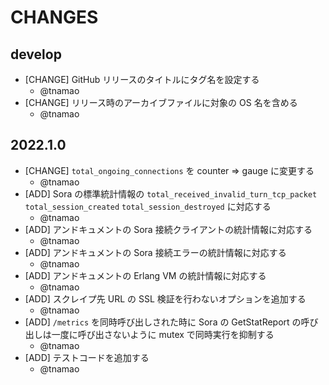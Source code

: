 # CHANGES

## develop

- [CHANGE] GitHub リリースのタイトルにタグ名を設定する
    - @tnamao
- [CHANGE] リリース時のアーカイブファイルに対象の OS 名を含める
    - @tnamao

## 2022.1.0

- [CHANGE] `total_ongoing_connections` を counter => gauge に変更する
    - @tnamao
- [ADD] Sora の標準統計情報の `total_received_invalid_turn_tcp_packet` `total_session_created` `total_session_destroyed` に対応する
    - @tnamao
- [ADD] アンドキュメントの Sora 接続クライアントの統計情報に対応する
    - @tnamao
- [ADD] アンドキュメントの Sora 接続エラーの統計情報に対応する
    - @tnamao
- [ADD] アンドキュメントの Erlang VM の統計情報に対応する
    - @tnamao
- [ADD] スクレイプ先 URL の SSL 検証を行わないオプションを追加する
    - @tnamao
- [ADD] `/metrics` を同時呼び出しされた時に Sora の GetStatReport の呼び出しは一度に呼び出さないように mutex で同時実行を抑制する
    - @tnamao
- [ADD] テストコードを追加する
    - @tnamao
